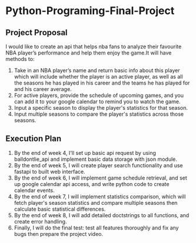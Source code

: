 # Python-Programing-Final-Project
## Project Proposal
I would like to create an api that helps nba fans to analyze their favourite NBA player’s performance and help them enjoy the game.It will have methods to:
1. Take in an NBA player’s name and return basic info about this player which will include whether the player is an active player, as well as all the seasons he has played in his career and the teams he has played for and his career average. 
2. For active players, provide the schedule of upcoming games, and you can add it to your google calendar to remind you to watch the game.
3. Input a specific season to display the player's statistics for that season.
4. Input multiple seasons to compare the player's statistics across those seasons.

## Execution Plan
1. By the end of week 4, I'll set up basic api request by using balldontlie_api and implement basic data storage with json module.
2. By the end of week 5, I will create player search functionality and use fastapi to built web interface.
3. By the end of week 6, I will implement game schedule retrieval, and set up google calendar api access, and write python code to create calendar events.
4. By the end of week 7, I will implement statistics comparison, which will fetch player's season statistics and compare multiple seasons then calculate basic statistical differences.
5. By the end of week 8, I will add detailed doctstrings to all functions, and create error handling.
6. Finally, I will do the final test: test all features thoroughly and fix any bugs then prepare the project video.
